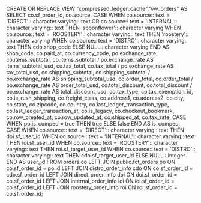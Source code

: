 CREATE
OR REPLACE VIEW "compressed_ledger_cache"."vw_orders" AS
SELECT
    co.sf_order_id,
    co.source,
    CASE
    WHEN co.source:: text = 'DIRECT':: character varying:: text
    OR co.source:: text = 'INTERNAL':: character varying:: text THEN 'spoonflower':: character varying
    WHEN co.source:: text = 'ROOSTERY':: character varying:: text THEN 'roostery':: character varying
    WHEN co.source:: text = 'DISTRO':: character varying:: text THEN cdo.shop_code
    ELSE NULL:: character varying END AS shop_code,
    co.paid_at,
    co.currency_code,
    po.exchange_rate,
    co.items_subtotal,
    co.items_subtotal / po.exchange_rate AS items_subtotal_usd,
    co.tax_total,
    co.tax_total / po.exchange_rate AS tax_total_usd,
    co.shipping_subtotal,
    co.shipping_subtotal / po.exchange_rate AS shipping_subtotal_usd,
    co.order_total,
    co.order_total / po.exchange_rate AS order_total_usd,
    co.total_discount,
    co.total_discount / po.exchange_rate AS total_discount_usd,
    co.tax_type,
    co.tax_exemption_id,
    co.is_rush_shipping,
    co.freight_class,
    co.address1,
    co.address2,
    co.city,
    co.state,
    co.zipcode,
    co.country,
    co.last_ledger_transaction_type,
    co.last_ledger_transaction_at,
    co.is_legacy,
    co.checkout_bookmark,
    co.row_created_at,
    co.row_updated_at,
    co.shipped_at,
    co.tax_rate,
    CASE
    WHEN po.is_comped = true THEN true
    ELSE false END AS is_comped,
    CASE
    WHEN co.source:: text = 'DIRECT':: character varying:: text THEN doi.sf_user_id
    WHEN co.source:: text = 'INTERNAL':: character varying:: text THEN ioi.sf_user_id
    WHEN co.source:: text = 'ROOSTERY':: character varying:: text THEN roi.sf_target_user_id
    WHEN co.source:: text = 'DISTRO':: character varying:: text THEN cdo.sf_target_user_id
    ELSE NULL:: integer END AS user_id
FROM
    orders co
    LEFT JOIN public.fct_orders po ON co.sf_order_id = po.id
    LEFT JOIN distro_order_info cdo ON co.sf_order_id = cdo.sf_order_id
    LEFT JOIN direct_order_info doi ON doi.sf_order_id = co.sf_order_id
    LEFT JOIN internal_order_info ioi ON ioi.sf_order_id = co.sf_order_id
    LEFT JOIN roostery_order_info roi ON roi.sf_order_id = co.sf_order_id;
